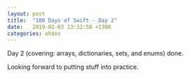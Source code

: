 ```yaml
---
layout: post
title:  "100 Days of Swift - Day 2"
date:   2019-02-03 13:32:58 +1300
categories: ohdos
---
```

Day 2 (covering: arrays, dictionaries, sets, and enums) done.

Looking forward to putting stuff into practice.
